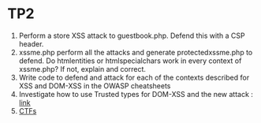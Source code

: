 # TP2

1) Perform a store XSS attack to guestbook.php. Defend
   this with a CSP header.
2) xssme.php perform all the attacks and generate
   protectedxssme.php to defend.
   Do htmlentities or htmlspecialchars work in every context of
   xssme.php? If not, explain and correct.
3) Write code to defend and attack for each of the contexts
   described for XSS and DOM-XSS in the OWASP
   cheatsheets
4) Investigate how to use Trusted types for DOM-XSS and
   the new attack : [link](https://portswigger.net/adaily-swig/untrusted-types-researcher-demos-trick-to-beat-trusted-types-protection-in-google-chrome)
5) [CTFs](tp1.md)
